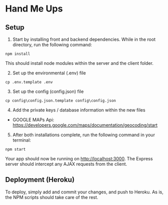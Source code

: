 # Hand Me Ups

## Setup

1. Start by installing front and backend dependencies. While in the root directory, run the following command:

```
npm install
```

This should install node modules within the server and the client folder.

2. Set up the environmental (.env) file

```
cp .env.template .env
```

3. Set up the config (config.json) file

```
cp config\config.json.template config\config.json
```

4. Add the private keys / database information within the new files

* GOOGLE MAPs Api: <https://developers.google.com/maps/documentation/geocoding/start>

5. After both installations complete, run the following command in your terminal:

```
npm start
```

Your app should now be running on <http://localhost:3000>. The Express server should intercept any AJAX requests from the client.

## Deployment (Heroku)

To deploy, simply add and commit your changes, and push to Heroku. As is, the NPM scripts should take care of the rest.
